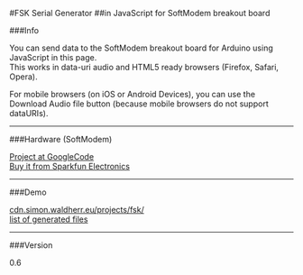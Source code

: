 #FSK Serial Generator
##in JavaScript for SoftModem breakout board


###Info

You can send data to the SoftModem breakout board for Arduino using JavaScript in this page.  
This works in data-uri audio and HTML5 ready browsers (Firefox, Safari, Opera).  

For mobile browsers (on iOS or Android Devices), you can use the Download Audio file button (because mobile browsers do not support dataURIs).  

---

###Hardware (SoftModem)

[Project at GoogleCode](http://code.google.com/p/arms22/wiki/SoftModemBreakoutBoard)  
[Buy it from Sparkfun Electronics](https://www.sparkfun.com/products/10331)  

---

###Demo

[cdn.simon.waldherr.eu/projects/fsk/](http://cdn.simon.waldherr.eu/projects/fsk/)  
[list of generated files](http://cdn.simon.waldherr.eu/projects/fsk/files/)  

---

###Version

0.6
